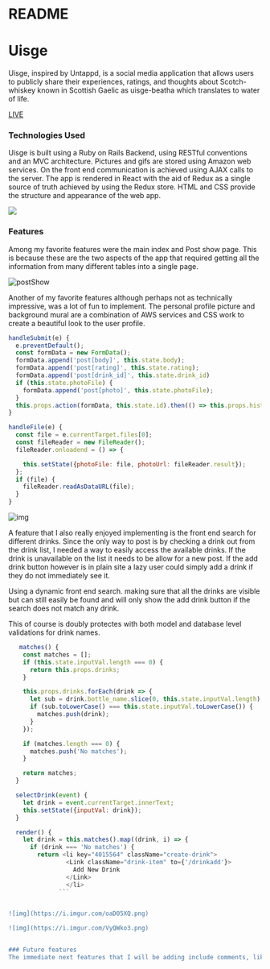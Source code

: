 # README

# Uisge



Uisge, inspired by Untappd, is a social media application that allows users to publicly share their experiences, ratings, and thoughts about Scotch-whiskey known in Scottish Gaelic as uisge-beatha which translates to water of life.

[LIVE](http://uisge.herokuapp.com)



### Technologies Used
 Uisge is built using a Ruby on Rails Backend, using RESTful conventions and an MVC architecture. Pictures and gifs are stored using Amazon web services. On the front end communication is achieved using AJAX calls to the server. The app is rendered in React with the aid of Redux as a single source of truth achieved by using the Redux store. HTML and CSS provide the structure and appearance of the web app.

 ![](https://i.imgur.com/uBGeEJY.png)


### Features
  Among my favorite features were the main index and Post show page. This is because these are the two aspects of the app that required getting all the information from many different tables into a single page.

  ![postShow](https://i.imgur.com/dhSUhaB.png)

Another of my favorite features although perhaps not as technically impressive, was a lot of fun to implement. The personal profile picture and background mural are a combination of AWS services and CSS work to create a beautiful look to the user profile.

 ```js
 handleSubmit(e) {
   e.preventDefault();
   const formData = new FormData();
   formData.append('post[body]', this.state.body);
   formData.append('post[rating]', this.state.rating);
   formData.append('post[drink_id]', this.state.drink_id)
   if (this.state.photoFile) {
     formData.append('post[photo]', this.state.photoFile);
   }
   this.props.action(formData, this.state.id).then(() => this.props.history.push('/posts'));
 }

 handleFile(e) {
   const file = e.currentTarget.files[0];
   const fileReader = new FileReader();
   fileReader.onloadend = () => {

     this.setState({photoFile: file, photoUrl: fileReader.result});
   };
   if (file) {
     fileReader.readAsDataURL(file);
   }
 }
```

  ![img](https://i.imgur.com/A8oghL0.png)


A feature that I also really enjoyed implementing is the front end search for different drinks. Since the only way to post is by checking a drink out from the drink list, I needed a way to easily access the available drinks. If the drink is unavailable on the list it needs to be allow for a new post. If the add drink button however is in plain site a lazy user could simply add a drink if they do not immediately see it.

Using a dynamic front end search. making sure that all the drinks are visible but can still easily be found and will only show the add drink button if the search does not match any drink.

This of course is doubly protectes with both model and database level validations for drink names.

  ```js
     matches() {
      const matches = [];
      if (this.state.inputVal.length === 0) {
        return this.props.drinks;
      }

      this.props.drinks.forEach(drink => {
        let sub = drink.bottle_name.slice(0, this.state.inputVal.length);
        if (sub.toLowerCase() === this.state.inputVal.toLowerCase()) {
          matches.push(drink);
        }
      });

      if (matches.length === 0) {
        matches.push('No matches');
      }

      return matches;
    }

    selectDrink(event) {
      let drink = event.currentTarget.innerText;
      this.setState({inputVal: drink});
    }

    render() {
      let drink = this.matches().map((drink, i) => {
        if (drink === 'No matches') {
          return <li key="4015564" className="create-drink">
                  <Link className="drink-item" to={'/drinkadd'}>
                    Add New Drink
                  </Link>
                  </li>
                ```


![img](https://i.imgur.com/oaD05XQ.png)    

![img](https://i.imgur.com/VyQWko3.png)


### Future features
The immediate next features that I will be adding include comments, likes, and friendships. for more information visit my [portfolio](http://saulack.github.io)
